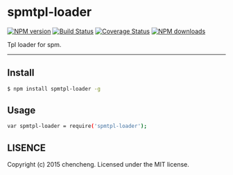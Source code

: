 # spmtpl-loader

[![NPM version](https://img.shields.io/npm/v/spmtpl-loader.svg?style=flat)](https://npmjs.org/package/spmtpl-loader)
[![Build Status](https://img.shields.io/travis/spmjs/spmtpl-loader.svg?style=flat)](https://travis-ci.org/spmjs/spmtpl-loader)
[![Coverage Status](https://img.shields.io/coveralls/spmjs/spmtpl-loader.svg?style=flat)](https://coveralls.io/r/spmjs/spmtpl-loader)
[![NPM downloads](http://img.shields.io/npm/dm/spmtpl-loader.svg?style=flat)](https://npmjs.org/package/spmtpl-loader)

Tpl loader for spm.

---

## Install

```bash
$ npm install spmtpl-loader -g
```

## Usage

```bash
var spmtpl-loader = require('spmtpl-loader');
```

## LISENCE

Copyright (c) 2015 chencheng. Licensed under the MIT license.
